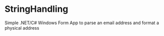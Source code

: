 # StringHandling
 Simple .NET/C# Windows Form App to parse an email address and format a physical address
